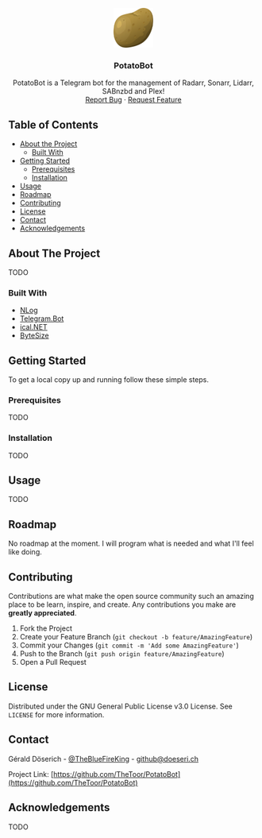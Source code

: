 <p align="center">
  <a href="https://github.com/TheToor/PotatoBot">
    <img src="img/potato.png" alt="Logo" width="80" height="80">
  </a>

  <h3 align="center">PotatoBot</h3>

  <p align="center">
    PotatoBot is a Telegram bot for the management of Radarr, Sonarr, Lidarr, SABnzbd and Plex!
    <br />
    <a href="https://github.com/TheToor/PotatoBot/issues">Report Bug</a>
    ·
    <a href="https://github.com/TheToor/PotatoBot/issues">Request Feature</a>
  </p>


## Table of Contents

* [About the Project](#about-the-project)
  * [Built With](#built-with)
* [Getting Started](#getting-started)
  * [Prerequisites](#prerequisites)
  * [Installation](#installation)
* [Usage](#usage)
* [Roadmap](#roadmap)
* [Contributing](#contributing)
* [License](#license)
* [Contact](#contact)
* [Acknowledgements](#acknowledgements)



## About The Project

TODO

### Built With

* [NLog](https://nlog-project.org/)
* [Telegram.Bot](https://github.com/TelegramBots/telegram.bot)
* [ical.NET](https://github.com/rianjs/ical.net)
* [ByteSize](https://github.com/omar/ByteSize)


## Getting Started

To get a local copy up and running follow these simple steps.

### Prerequisites

TODO

### Installation

TODO



## Usage

TODO


## Roadmap

No roadmap at the moment. I will program what is needed and what I'll feel like doing.



## Contributing

Contributions are what make the open source community such an amazing place to be learn, inspire, and create. Any contributions you make are **greatly appreciated**.

1. Fork the Project
2. Create your Feature Branch (`git checkout -b feature/AmazingFeature`)
3. Commit your Changes (`git commit -m 'Add some AmazingFeature'`)
4. Push to the Branch (`git push origin feature/AmazingFeature`)
5. Open a Pull Request


## License

Distributed under the GNU General Public License v3.0 License. See `LICENSE` for more information.


## Contact

Gérald Döserich - [@TheBlueFireKing](https://twitter.com/TheBlueFireKing) - github@doeseri.ch

Project Link: [https://github.com/TheToor/PotatoBot](https://github.com/TheToor/PotatoBot)



## Acknowledgements
TODO
<!--
* []()
* []()
* []()
-->
